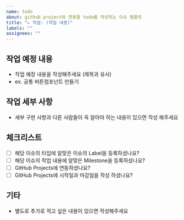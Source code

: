 ```yaml
---
name: todo
about: github project와 연동할 todo를 작성하는 이슈 템플릿
title: "✏️ 작업: (작업 내용)"
labels: ""
assignees: ""
---
```


## 작업 예정 내용

- 작업 예정 내용을 작성해주세요 (제목과 유사)
- ex. 공통 버튼컴포넌트 만들기

## 작업 세부 사항

- 세부 구현 사항과 다른 사람들이 꼭 알아야 하는 내용이 있으면 작성 해주세요

## 체크리스트

- [ ] 해당 이슈의 타입에 알맞은 이슈의 Label을 등록하셨나요?
- [ ] 해당 이슈의 작업 내용에 알맞은 Milestone을 등록하셨나요?
- [ ] GitHub Projects에 연동하셨나요?
- [ ] GitHub Projects에 시작일과 마감일을 작성 하셨나요?

## 기타

- 별도로 추가로 적고 싶은 내용이 있으면 작성해주세요
